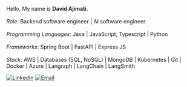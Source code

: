 Hello, My name is **David Ajimati**.
<br><br>
*Role*: Backend software engineer | AI software engineer
<br><br>
*Programming Languages*: Java | JavaScript, Typescript | Python
<br><br>
*Frameworks*: Spring Boot | FastAPI | Express JS
<br><br>
*Stack*: AWS | Databases (SQL, NoSQL) | MongoDB | Kubernetes | Git | Docker | Azure | Langraph | LangChain | LangSmith


[![LinkedIn](https://img.shields.io/badge/-LinkedIn-blue?style=flat&logo=Linkedin&logoColor=white)](https://www.linkedin.com/in/ajimatidavid)  [![Email](https://img.shields.io/badge/-Gmail-c14438?style=flat&logo=Gmail&logoColor=white)](mailto:eng.david.ajimati@gmail.com)




<!---
davidajimati/davidajimati is a ✨ special ✨ repository because its `README.md` (this file) appears on your GitHub profile. Backend
You can click the Preview link to take a look at your changes.
--->
